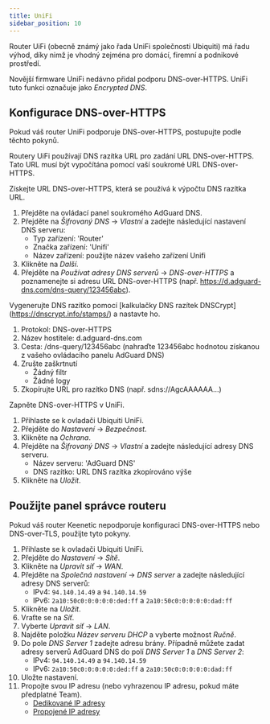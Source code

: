 ```yaml
---
title: UniFi
sidebar_position: 10
---
```


Router UiFi (obecně známý jako řada UniFi společnosti Ubiquiti) má řadu výhod, díky nimž je vhodný zejména pro domácí, firemní a podnikové prostředí.

Novější firmware UniFi nedávno přidal podporu DNS-over-HTTPS. UniFi tuto funkci označuje jako _Encrypted DNS_.

## Konfigurace DNS-over-HTTPS

Pokud váš router UniFi podporuje DNS-over-HTTPS, postupujte podle těchto pokynů.

Routery UiFi používají DNS razítka URL pro zadání URL DNS-over-HTTPS. Tato URL musí být vypočítána pomocí vaší soukromé URL DNS-over-HTTPS.

Získejte URL DNS-over-HTTPS, která se používá k výpočtu DNS razítka URL.

1. Přejděte na ovládací panel soukromého AdGuard DNS.
2. Přejděte na _Šifrovaný DNS_ → _Vlastní_ a zadejte následující nastavení DNS serveru:
    - Typ zařízení: 'Router'
    - Značka zařízení: 'Unifi'
    - Název zařízení: použijte název vašeho zařízení Unifi
3. Klikněte na _Další_.
4. Přejděte na _Používat adresy DNS serverů_ → _DNS-over-HTTPS_ a poznamenejte si adresu URL DNS-over-HTTPS (např. https://d.adguard-dns.com/dns-query/123456abc).

Vygenerujte DNS razítko pomocí [kalkulačky DNS razítek DNSCrypt] (https://dnscrypt.info/stamps/) a nastavte ho.

1. Protokol: DNS-over-HTTPS
2. Název hostitele: d.adguard-dns.com
3. Cesta: /dns-query/123456abc (nahraďte 123456abc hodnotou získanou z vašeho ovládacího panelu AdGuard DNS)
4. Zrušte zaškrtnutí
    - Žádný filtr
    - Žádné logy
5. Zkopírujte URL pro razítko DNS (např. sdns://AgcAAAAAA…)

Zapněte DNS-over-HTTPS v UniFi.

1. Přihlaste se k ovladači Ubiquiti UniFi.
2. Přejděte do _Nastavení_ → _Bezpečnost_.
3. Klikněte na _Ochrana_.
4. Přejděte na _Šifrovaný DNS_ → _Vlastní_ a zadejte následující adresy DNS serveru.
    - Název serveru: 'AdGuard DNS'
    - DNS razítko: URL DNS razítka zkopírováno výše
5. Klikněte na _Uložit_.

## Použijte panel správce routeru

Pokud váš router Keenetic nepodporuje konfiguraci DNS-over-HTTPS nebo DNS-over-TLS, použijte tyto pokyny.

1. Přihlaste se k ovladači Ubiquiti UniFi.
2. Přejděte do _Nastavení_ → _Sítě_.
3. Klikněte na _Upravit síť_ → _WAN_.
4. Přejděte na _Společná nastavení_ → _DNS server_ a zadejte následující adresy DNS serverů:
    - IPv4: `94.140.14.49` a `94.140.14.59`
    - IPv6: `2a10:50c0:0:0:0:0:ded:ff` a `2a10:50c0:0:0:0:0:dad:ff`
5. Klikněte na _Uložit_.
6. Vraťte se na _Síť_.
7. Vyberte _Upravit síť_ → _LAN_.
8. Najděte položku _Název serveru DHCP_ a vyberte možnost _Ručně_.
9. Do pole _DNS Server 1_ zadejte adresu brány. Případně můžete zadat adresy serverů AdGuard DNS do polí _DNS Server 1_ a _DNS Server 2_:
    - IPv4: `94.140.14.49` a `94.140.14.59`
    - IPv6: `2a10:50c0:0:0:0:0:ded:ff` a `2a10:50c0:0:0:0:0:dad:ff`
10. Uložte nastavení.
11. Propojte svou IP adresu (nebo vyhrazenou IP adresu, pokud máte předplatné Team).
     - [Dedikované IP adresy](private-dns/connect-devices/other-options/dedicated-ip.md)
     - [Propojené IP adresy](private-dns/connect-devices/other-options/linked-ip.md)
